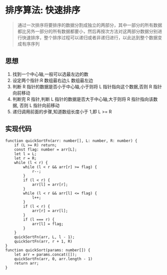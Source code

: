 
# 排序算法: 快速排序
> 通过一次排序将要排序的数据分割成独立的两部分，其中一部分的所有数据都比另外一部分的所有数据都要小，然后再按次方法对这两部分数据分别进行快速排序，整个排序过程可以递归或者非递归进行，以此达到整个数据变成有序序列

## 思想
1. 找到一个中心轴,一般可以选最左边的数
2. 设定两个指针:R 数组最右边;L 数组最左边
3. 判断 R 指针的数据是否小于中心轴,小于则将 L 指针指向这个数据,否则 R 指针向前移动
4. 判断完 R 指针,判断 L 指针的数据是否大于中心轴,大于则将 R 指针指向该数据, 否则 L 指针向前移动
5. 递归调用前面的步骤,知道数组长度小于 1,即 L >= R

## 实现代码

```
function quickSortFn(arr: number[], L: number, R: number) {
    if (L >= R) return;
    const flag: number = arr[L];
    let l = L;
    let r = R;
    while (l < r) {
        while (l < r && arr[r] >= flag) {
            r--;
        }
        if (l < r) {
            arr[l] = arr[r];
        }
        while (l < r && arr[l] <= flag) {
            l++;
        }
        if (l < r) {
            arr[r] = arr[l];
        }
        if (l === r) {
            arr[l] = flag;
        }
    }
    quickSortFn(arr, L, l - 1);
    quickSortFn(arr, r + 1, R)
}
function quickSort(params: number[]) {
    let arr = params.concat([]);
    quickSortFn(arr, 0, arr.length - 1)
    return arr;
}
```
